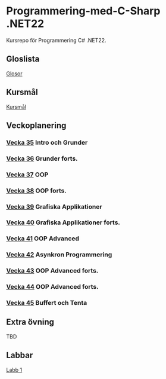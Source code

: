 # Programmering-med-C-Sharp .NET22
Kursrepo för Programmering C# .NET22.

## Gloslista
[Glosor](./assets/glossary.md)

## Kursmål
[Kursmål](./assets/Kursmål.md)

## Veckoplanering
### [Vecka 35](./assets/V35.md) Intro och Grunder
### [Vecka 36](./assets/V36.md) Grunder forts.
### [Vecka 37](./assets/V37.md) OOP
### [Vecka 38](./assets/V38.md) OOP forts.
### [Vecka 39](./assets/V39.md) Grafiska Applikationer 
### [Vecka 40](./assets/V40.md) Grafiska Applikationer forts.
### [Vecka 41](./assets/V41.md) OOP Advanced
### [Vecka 42](./assets/V42.md) Asynkron Programmering
### [Vecka 43](./assets/V43.md) OOP Advanced forts.
### [Vecka 44](./assets/V44.md) OOP Advanced forts.
### [Vecka 45](./assets/V45.md) Buffert och Tenta

## Extra övning
TBD

## Labbar
[Labb 1](/.assets/Labb1)
